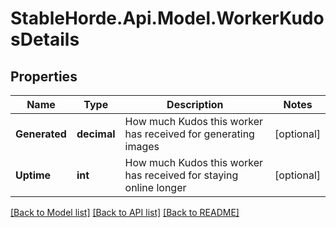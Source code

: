 # StableHorde.Api.Model.WorkerKudosDetails

## Properties

Name | Type | Description | Notes
------------ | ------------- | ------------- | -------------
**Generated** | **decimal** | How much Kudos this worker has received for generating images | [optional] 
**Uptime** | **int** | How much Kudos this worker has received for staying online longer | [optional] 

[[Back to Model list]](../README.md#documentation-for-models) [[Back to API list]](../README.md#documentation-for-api-endpoints) [[Back to README]](../README.md)

